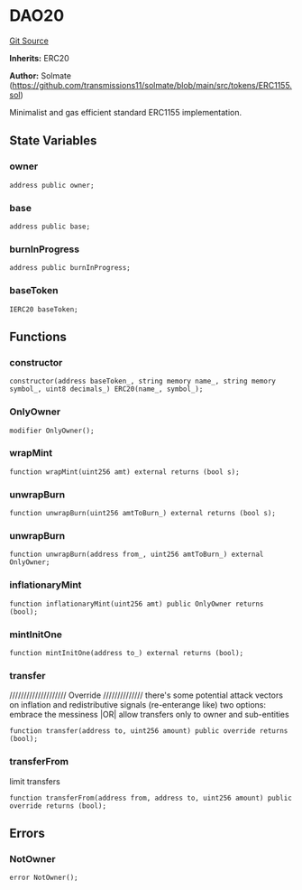 # DAO20
[Git Source](https://github.com/parseb/WalllaW/blob/9e3aa1f94078a6f713d193fa93b20149519f722a/src/DAO20.sol)

**Inherits:**
ERC20

**Author:**
Solmate (https://github.com/transmissions11/solmate/blob/main/src/tokens/ERC1155.sol)

Minimalist and gas efficient standard ERC1155 implementation.


## State Variables
### owner

```solidity
address public owner;
```


### base

```solidity
address public base;
```


### burnInProgress

```solidity
address public burnInProgress;
```


### baseToken

```solidity
IERC20 baseToken;
```


## Functions
### constructor


```solidity
constructor(address baseToken_, string memory name_, string memory symbol_, uint8 decimals_) ERC20(name_, symbol_);
```

### OnlyOwner


```solidity
modifier OnlyOwner();
```

### wrapMint


```solidity
function wrapMint(uint256 amt) external returns (bool s);
```

### unwrapBurn


```solidity
function unwrapBurn(uint256 amtToBurn_) external returns (bool s);
```

### unwrapBurn


```solidity
function unwrapBurn(address from_, uint256 amtToBurn_) external OnlyOwner;
```

### inflationaryMint


```solidity
function inflationaryMint(uint256 amt) public OnlyOwner returns (bool);
```

### mintInitOne


```solidity
function mintInitOne(address to_) external returns (bool);
```

### transfer

////////////////////
Override //////////////
there's some potential attack vectors on inflation and redistributive signals (re-enterange like)
two options: embrace the messiness |OR| allow transfers only to owner and sub-entities


```solidity
function transfer(address to, uint256 amount) public override returns (bool);
```

### transferFrom

limit transfers


```solidity
function transferFrom(address from, address to, uint256 amount) public override returns (bool);
```

## Errors
### NotOwner

```solidity
error NotOwner();
```

